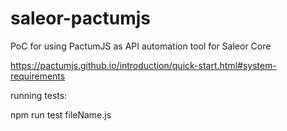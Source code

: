 # saleor-pactumjs
PoC for using PactumJS as API automation tool for Saleor Core

https://pactumjs.github.io/introduction/quick-start.html#system-requirements

running tests:

npm run test fileName.js


